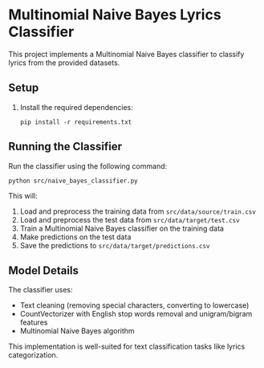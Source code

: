 # Multinomial Naive Bayes Lyrics Classifier

This project implements a Multinomial Naive Bayes classifier to classify lyrics from the provided datasets.

## Setup

1. Install the required dependencies:
   ```
   pip install -r requirements.txt
   ```

## Running the Classifier

Run the classifier using the following command:
```
python src/naive_bayes_classifier.py
```

This will:
1. Load and preprocess the training data from `src/data/source/train.csv`
2. Load and preprocess the test data from `src/data/target/test.csv`
3. Train a Multinomial Naive Bayes classifier on the training data
4. Make predictions on the test data
5. Save the predictions to `src/data/target/predictions.csv`

## Model Details

The classifier uses:
- Text cleaning (removing special characters, converting to lowercase)
- CountVectorizer with English stop words removal and unigram/bigram features
- Multinomial Naive Bayes algorithm

This implementation is well-suited for text classification tasks like lyrics categorization. 